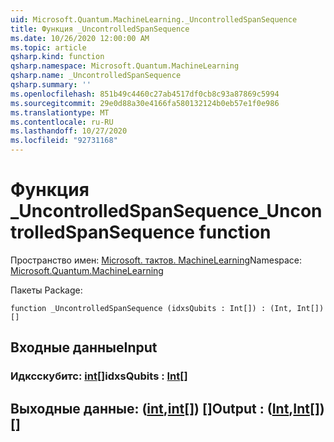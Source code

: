 ```yaml
---
uid: Microsoft.Quantum.MachineLearning._UncontrolledSpanSequence
title: Функция _UncontrolledSpanSequence
ms.date: 10/26/2020 12:00:00 AM
ms.topic: article
qsharp.kind: function
qsharp.namespace: Microsoft.Quantum.MachineLearning
qsharp.name: _UncontrolledSpanSequence
qsharp.summary: ''
ms.openlocfilehash: 851b49c4460c27ab4517df0cb8c93a87869c5994
ms.sourcegitcommit: 29e0d88a30e4166fa580132124b0eb57e1f0e986
ms.translationtype: MT
ms.contentlocale: ru-RU
ms.lasthandoff: 10/27/2020
ms.locfileid: "92731168"
---
```

# <a name="_uncontrolledspansequence-function"></a><span data-ttu-id="7f6db-102">Функция _UncontrolledSpanSequence</span><span class="sxs-lookup"><span data-stu-id="7f6db-102">_UncontrolledSpanSequence function</span></span>

<span data-ttu-id="7f6db-103">Пространство имен: [Microsoft. тактов. MachineLearning](xref:Microsoft.Quantum.MachineLearning)</span><span class="sxs-lookup"><span data-stu-id="7f6db-103">Namespace: [Microsoft.Quantum.MachineLearning](xref:Microsoft.Quantum.MachineLearning)</span></span>

<span data-ttu-id="7f6db-104">Пакеты [](https://nuget.org/packages/)</span><span class="sxs-lookup"><span data-stu-id="7f6db-104">Package: [](https://nuget.org/packages/)</span></span>




```qsharp
function _UncontrolledSpanSequence (idxsQubits : Int[]) : (Int, Int[])[]
```


## <a name="input"></a><span data-ttu-id="7f6db-105">Входные данные</span><span class="sxs-lookup"><span data-stu-id="7f6db-105">Input</span></span>

### <a name="idxsqubits--int"></a><span data-ttu-id="7f6db-106">Идксскубитс: [int](xref:microsoft.quantum.lang-ref.int)[]</span><span class="sxs-lookup"><span data-stu-id="7f6db-106">idxsQubits : [Int](xref:microsoft.quantum.lang-ref.int)[]</span></span>





## <a name="output--intint"></a><span data-ttu-id="7f6db-107">Выходные данные: ([int](xref:microsoft.quantum.lang-ref.int),[int](xref:microsoft.quantum.lang-ref.int)[]) []</span><span class="sxs-lookup"><span data-stu-id="7f6db-107">Output : ([Int](xref:microsoft.quantum.lang-ref.int),[Int](xref:microsoft.quantum.lang-ref.int)[])[]</span></span>

